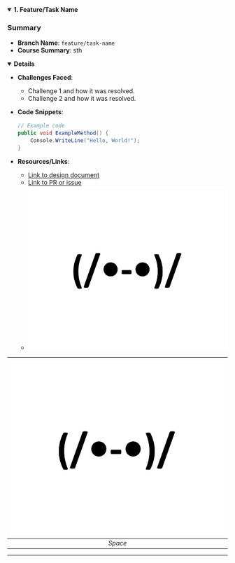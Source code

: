 <details open>
<summary id="feature-1"><strong>1. Feature/Task Name</strong></summary>

### Summary
- **Branch Name**: `feature/task-name`
- **Course Summary**: sth

<details open>
<summary><strong>Details</strong></summary>

- **Challenges Faced**:
  - Challenge 1 and how it was resolved.
  - Challenge 2 and how it was resolved.


- **Code Snippets**:
  ```csharp
  // Example code
  public void ExampleMethod() {
      Console.WriteLine("Hello, World!");
  }
  ```

- **Resources/Links**:
  - [Link to design document](#)
  - [Link to PR or issue](#)
  - ![image.png](img/templateImg.png)

| ![image.png](img/templateImg.png) | 
|:--:| 
| *Space* |

</details>
</details>

---